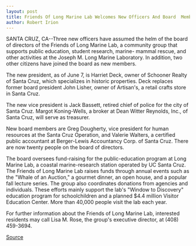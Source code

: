 ```yaml
---
layout: post
title: Friends Of Long Marine Lab Welcomes New Officers And Board  Members
author: Robert Irion
---
```


SANTA CRUZ, CA--Three new officers have assumed the helm of the  board of directors of the Friends of Long Marine Lab, a community  group that supports public education, student research, marine- mammal rescue, and other activities at the Joseph M. Long Marine  Laboratory. In addition, two other citizens have joined the board as  new members.

The new president, as of June 7, is Harriet Deck, owner of  Schooner Realty of Santa Cruz, which specializes in historic  properties. Deck replaces former board president John Lisher, owner  of Artisan's, a retail crafts store in Santa Cruz.

The new vice president is Jack Bassett, retired chief of police  for the city of Santa Cruz. Margot Koning-Wells, a broker at Dean  Witter Reynolds, Inc., of Santa Cruz, will serve as treasurer.

New board members are Greg Dougherty, vice president for  human resources at the Santa Cruz Operation, and Valerie Walters, a  certified public accountant at Berger-Lewis Accountancy Corp. of  Santa Cruz. There are now twenty people on the board of directors.

The board oversees fund-raising for the public-education  program at Long Marine Lab, a coastal marine-research station  operated by UC Santa Cruz. The Friends of Long Marine Lab raises  funds through annual events such as the "Whale of an Auction," a  gourmet dinner, an open house, and a popular fall lecture series. The  group also coordinates donations from agencies and individuals.  These efforts mainly support the lab's "Window to Discovery"  education program for schoolchildren and a planned $4.4 million  Visitor Education Center. More than 40,000 people visit the lab each  year.

For further information about the Friends of Long Marine Lab,  interested residents may call Lisa M. Rose, the group's executive  director, at (408) 459-3694.

[Source](http://www1.ucsc.edu/news_events/press_releases/archive/94-95/06-95/062395-Friends_of_Long_Mar.html "Permalink to 062395-Friends_of_Long_Mar")
